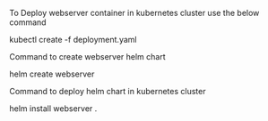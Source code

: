 To Deploy webserver container in kubernetes cluster use the below command

kubectl create -f deployment.yaml

Command to create webserver helm chart

helm create webserver

Command to deploy helm chart in kubernetes cluster

helm install webserver .